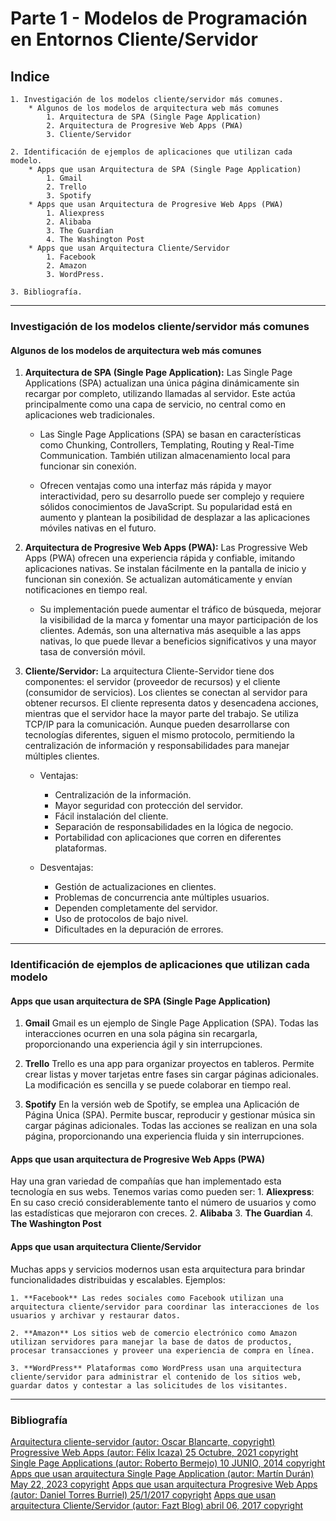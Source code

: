 # Parte 1 - Modelos de Programación en Entornos Cliente/Servidor

## Indice

    1. Investigación de los modelos cliente/servidor más comunes.
        * Algunos de los modelos de arquitectura web más comunes
            1. Arquitectura de SPA (Single Page Application)
            2. Arquitectura de Progresive Web Apps (PWA)
            3. Cliente/Servidor

    2. Identificación de ejemplos de aplicaciones que utilizan cada modelo.
        * Apps que usan Arquitectura de SPA (Single Page Application)
            1. Gmail
            2. Trello
            3. Spotify
        * Apps que usan Arquitectura de Progresive Web Apps (PWA)
            1. Aliexpress
            2. Alibaba
            3. The Guardian
            4. The Washington Post
        * Apps que usan Arquitectura Cliente/Servidor
            1. Facebook
            2. Amazon
            3. WordPress.
    
    3. Bibliografía.

---

### Investigación de los modelos cliente/servidor más comunes

#### Algunos de los modelos de arquitectura web más comunes

1. **Arquitectura de SPA (Single Page Application):** Las Single Page Applications (SPA) actualizan una única página dinámicamente sin recargar por completo, utilizando llamadas al servidor. Este actúa principalmente como una capa de servicio, no central como en aplicaciones web tradicionales.

    * Las Single Page Applications (SPA) se basan en características como Chunking, Controllers, Templating, Routing y Real-Time Communication. También utilizan almacenamiento local para funcionar sin conexión.

    * Ofrecen ventajas como una interfaz más rápida y mayor interactividad, pero su desarrollo puede ser complejo y requiere sólidos conocimientos de JavaScript. Su popularidad está en aumento y plantean la posibilidad de desplazar a las aplicaciones móviles nativas en el futuro.

2. **Arquitectura de Progresive Web Apps (PWA):** Las Progressive Web Apps (PWA) ofrecen una experiencia rápida y confiable, imitando aplicaciones nativas. Se instalan fácilmente en la pantalla de inicio y funcionan sin conexión. Se actualizan automáticamente y envían notificaciones en tiempo real.

    * Su implementación puede aumentar el tráfico de búsqueda, mejorar la visibilidad de la marca y fomentar una mayor participación de los clientes. Además, son una alternativa más asequible a las apps nativas, lo que puede llevar a beneficios significativos y una mayor tasa de conversión móvil.

3. **Cliente/Servidor:** La arquitectura Cliente-Servidor tiene dos componentes: el servidor (proveedor de recursos) y el cliente (consumidor de servicios). Los clientes se conectan al servidor para obtener recursos. El cliente representa datos y desencadena acciones, mientras que el servidor hace la mayor parte del trabajo. Se utiliza TCP/IP para la comunicación. Aunque pueden desarrollarse con tecnologías diferentes, siguen el mismo protocolo, permitiendo la centralización de información y responsabilidades para manejar múltiples clientes.

    * Ventajas:
        * Centralización de la información.
        * Mayor seguridad con protección del servidor.
        * Fácil instalación del cliente.
        * Separación de responsabilidades en la lógica de negocio.
        * Portabilidad con aplicaciones que corren en diferentes plataformas.

    * Desventajas:
        * Gestión de actualizaciones en clientes.
        * Problemas de concurrencia ante múltiples usuarios.
        * Dependen completamente del servidor.
        * Uso de protocolos de bajo nivel.
        * Dificultades en la depuración de errores.

---

### Identificación de ejemplos de aplicaciones que utilizan cada modelo

#### Apps que usan arquitectura de SPA (Single Page Application)

1. **Gmail** Gmail es un ejemplo de Single Page Application (SPA). Todas las interacciones ocurren en una sola página sin recargarla, proporcionando una experiencia ágil y sin interrupciones.

2. **Trello** Trello es una app para organizar proyectos en tableros. Permite crear listas y mover tarjetas entre fases sin cargar páginas adicionales. La modificación es sencilla y se puede colaborar en tiempo real.

3. **Spotify** En la versión web de Spotify, se emplea una Aplicación de Página Única (SPA). Permite buscar, reproducir y gestionar música sin cargar páginas adicionales. Todas las acciones se realizan en una sola página, proporcionando una experiencia fluida y sin interrupciones.

#### Apps que usan arquitectura de Progresive Web Apps (PWA)

Hay una gran variedad de compañías que han implementado esta tecnología en sus webs.
Tenemos varias como pueden ser:
    1. **Aliexpress**: En su caso creció considerablemente tanto el número de usuarios y como las estadísticas que mejoraron con creces.
    2. **Alibaba**
    3. **The Guardian**
    4. **The Washington Post**

#### Apps que usan arquitectura Cliente/Servidor

Muchas apps y servicios modernos usan esta arquitectura para brindar funcionalidades distribuidas y escalables. Ejemplos:

    1. **Facebook** Las redes sociales como Facebook utilizan una arquitectura cliente/servidor para coordinar las interacciones de los usuarios y archivar y restaurar datos.

    2. **Amazon** Los sitios web de comercio electrónico como Amazon utilizan servidores para manejar la base de datos de productos, procesar transacciones y proveer una experiencia de compra en línea.

    3. **WordPress** Plataformas como WordPress usan una arquitectura cliente/servidor para administrar el contenido de los sitios web, guardar datos y contestar a las solicitudes de los visitantes.

---

### Bibliografía

[Arquitectura cliente-servidor (autor: Oscar Blancarte, copyright)](https://reactiveprogramming.io/blog/es/estilos-arquitectonicos/cliente-servidor)
[Progressive Web Apps (autor: Félix Icaza) 25 Octubre, 2021 copyright](https://felixicaza.com/blog/que-son-las-progressive-web-apps)
[Single Page Applications (autor: Roberto Bermejo) 10 JUNIO, 2014 copyright](https://itblogsogeti.com/2014/06/10/single-page-applications-roberto-bermejo-sogeti/)
[Apps que usan arquitectura Single Page Application (autor: Martín Durán) May 22, 2023 copyright](https://blog.hubspot.es/website/que-es-single-page-application)
[Apps que usan arquitectura Progresive Web Apps (autor: Daniel Torres Burriel) 25/1/2017 copyright](https://torresburriel.com/weblog/disenando-aplicaciones-web-progresivas-pwa/)
[Apps que usan arquitectura Cliente/Servidor (autor: Fazt Blog) abril 06, 2017 copyright](https://blog.faztweb.com/2017/04/entendiendo-arquitectura-cliente.html)
